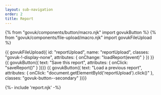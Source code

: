 ```yaml
---
layout: sub-navigation
order: 2
title: Report
---
```


{% from "govuk/components/button/macro.njk" import govukButton %}
{% from "govuk/components/file-upload/macro.njk" import govukFileUpload %}

<div id="report-goes-here"></div>
<style>
  :root {
    --foreground-lightness: 0%;
    --foreground-o-25: hsl(0deg 0% var(--foreground-lightness)/25%);
    --foreground-o-10: hsl(0deg 0% var(--foreground-lightness)/10%);
    --chaarts-purple: rgba(29,112,184,0.5);
    --to-radians: 0.01745329251;
    --scale: 1;
    --step: 0.3;
  }
  main .app-prose-scope>h2.govuk-heading-l, main .app-prose-scope>h3.govuk-heading-m {
    display: none;
  }
  #report_radar:hover {
  --chaarts-purple: rgba(29,112,184,0.9);
  }
  .chaarts[class*=radar] span {
  transition: background 1s;
  }

</style>

{{ govukFileUpload({
  id: "reportUpload",
  name: "reportUpload",
  classes: "govuk-!-display-none",
  attributes: {
    onChange: "loadReport(event)"
  }
}) }}
{{ govukButton({
  text: "Save this report",
  attributes: {
    onClick: "saveReport()"
  }
})}}
{{ govukButton({
  text: "Load a previous report",
  attributes: {
    onClick: "document.getElementById('reportUpload').click()"
  },
  classes: "govuk-button--secondary"
})}}

{%- include 'report.njk' -%}

<script src="/{{"assets/cmm_report.js" | htmlBaseUrl}}"></script>
<link rel="stylesheet" href="/{{"assets/chaarts.min.css" | htmlBaseUrl}}"/>
